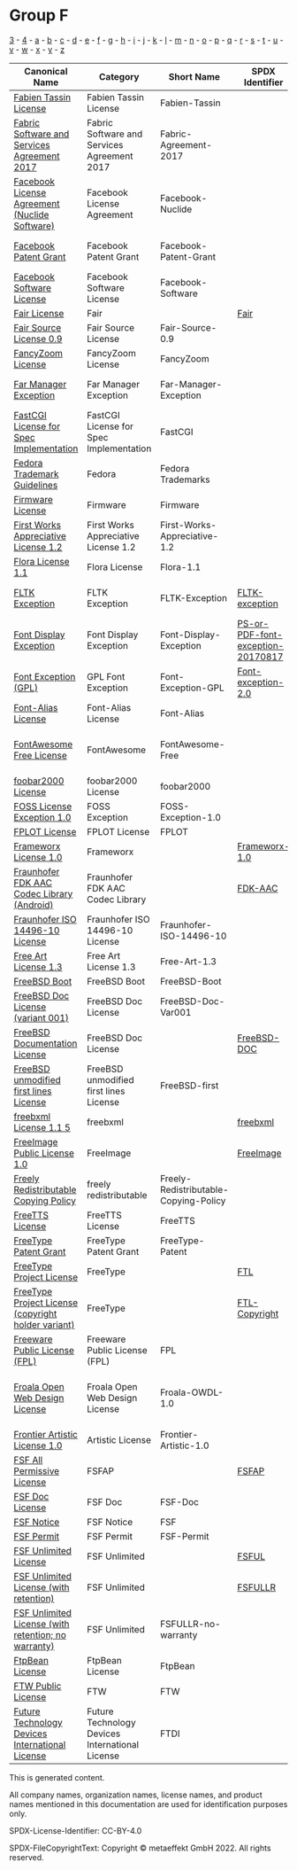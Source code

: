 # Group F

[3](../[3]/README.md) -
[4](../[4]/README.md) -
[a](../[a]/README.md) - 
[b](../[b]/README.md) - 
[c](../[c]/README.md) - 
[d](../[d]/README.md) - 
[e](../[e]/README.md) - 
[f](../[f]/README.md) - 
[g](../[g]/README.md) - 
[h](../[h]/README.md) - 
[i](../[i]/README.md) - 
[j](../[j]/README.md) - 
[k](../[k]/README.md) - 
[l](../[l]/README.md) - 
[m](../[m]/README.md) - 
[n](../[n]/README.md) - 
[o](../[o]/README.md) - 
[p](../[p]/README.md) - 
[q](../[q]/README.md) - 
[r](../[r]/README.md) - 
[s](../[s]/README.md) - 
[t](../[t]/README.md) - 
[u](../[u]/README.md) - 
[v](../[v]/README.md) - 
[w](../[w]/README.md) - 
[x](../[x]/README.md) - 
[y](../[y]/README.md) - 
[z](../[z]/README.md)

|Canonical Name|Category|Short Name|SPDX Identifier|OSI|ScanCode|Matched ScanCode|Type|
| --- | --- | --- | --- | --- | --- | --- | --- |
|[Fabien Tassin License]([fa]/Fabien-Tassin-License.yaml)|Fabien Tassin License|Fabien-Tassin| | | [fabien-tassin](https://github.com/nexB/scancode-toolkit/blob/develop/src/licensedcode/data/licenses/fabien-tassin.LICENSE) | [fabien-tassin](https://github.com/nexB/scancode-toolkit/blob/develop/src/licensedcode/data/licenses/fabien-tassin.LICENSE) |terms|
|[Fabric Software and Services Agreement 2017]([fa]/Fabric-Software-and-Services-Agreement-2017.yaml)|Fabric Software and Services Agreement 2017|Fabric-Agreement-2017| | | [fabric-agreement-2017](https://github.com/nexB/scancode-toolkit/blob/develop/src/licensedcode/data/licenses/fabric-agreement-2017.LICENSE) | [fabric-agreement-2017](https://github.com/nexB/scancode-toolkit/blob/develop/src/licensedcode/data/licenses/fabric-agreement-2017.LICENSE) |terms|
|[Facebook License Agreement (Nuclide Software)]([fa]/Facebook-License-Agreement-(Nuclide-Software).yaml)|Facebook License Agreement|Facebook-Nuclide| | | [facebook-nuclide](https://github.com/nexB/scancode-toolkit/blob/develop/src/licensedcode/data/licenses/facebook-nuclide.LICENSE) | [facebook-nuclide](https://github.com/nexB/scancode-toolkit/blob/develop/src/licensedcode/data/licenses/facebook-nuclide.LICENSE) |terms|
|[Facebook Patent Grant]([fa]/Facebook-Patent-Grant.yaml)|Facebook Patent Grant|Facebook-Patent-Grant| | | [facebook-patent-rights-2](https://github.com/nexB/scancode-toolkit/blob/develop/src/licensedcode/data/licenses/facebook-patent-rights-2.LICENSE) | [facebook-patent-rights-2](https://github.com/nexB/scancode-toolkit/blob/develop/src/licensedcode/data/licenses/facebook-patent-rights-2.LICENSE) |terms|
|[Facebook Software License]([fa]/Facebook-Software-License.yaml)|Facebook Software License|Facebook-Software| | | [facebook-software-license](https://github.com/nexB/scancode-toolkit/blob/develop/src/licensedcode/data/licenses/facebook-software-license.LICENSE) | [facebook-software-license](https://github.com/nexB/scancode-toolkit/blob/develop/src/licensedcode/data/licenses/facebook-software-license.LICENSE) |terms|
|[Fair License]([fa]/Fair-License.yaml)|Fair| |[Fair](https://spdx.org/licenses/Fair.html)| [Fair](https://opensource.org/licenses/Fair) | [fair](https://github.com/nexB/scancode-toolkit/blob/develop/src/licensedcode/data/licenses/fair.LICENSE) | [fair](https://github.com/nexB/scancode-toolkit/blob/develop/src/licensedcode/data/licenses/fair.LICENSE) |terms|
|[Fair Source License 0.9]([fa]/Fair-Source-License-0.9.yaml)|Fair Source License|Fair-Source-0.9| | | [fair-source-0.9](https://github.com/nexB/scancode-toolkit/blob/develop/src/licensedcode/data/licenses/fair-source-0.9.LICENSE) | [fair-source-0.9](https://github.com/nexB/scancode-toolkit/blob/develop/src/licensedcode/data/licenses/fair-source-0.9.LICENSE) |terms|
|[FancyZoom License]([fa]/FancyZoom-License.yaml)|FancyZoom License|FancyZoom| | | [fancyzoom](https://github.com/nexB/scancode-toolkit/blob/develop/src/licensedcode/data/licenses/fancyzoom.LICENSE) | [fancyzoom](https://github.com/nexB/scancode-toolkit/blob/develop/src/licensedcode/data/licenses/fancyzoom.LICENSE) |terms|
|[Far Manager Exception]([fa]/Far-Manager-Exception.yaml)|Far Manager Exception|Far-Manager-Exception| | | [far-manager-exception](https://github.com/nexB/scancode-toolkit/blob/develop/src/licensedcode/data/licenses/far-manager-exception.LICENSE) | [far-manager-exception](https://github.com/nexB/scancode-toolkit/blob/develop/src/licensedcode/data/licenses/far-manager-exception.LICENSE) |exception|
|[FastCGI License for Spec Implementation]([fa]/FastCGI-License-for-Spec-Implementation.yaml)|FastCGI License for Spec Implementation|FastCGI| | | [openmarket-fastcgi](https://github.com/nexB/scancode-toolkit/blob/develop/src/licensedcode/data/licenses/openmarket-fastcgi.LICENSE) | [openmarket-fastcgi](https://github.com/nexB/scancode-toolkit/blob/develop/src/licensedcode/data/licenses/openmarket-fastcgi.LICENSE) |terms|
|[Fedora Trademark Guidelines]([fe]/Fedora-Trademark-Guidelines.yaml)|Fedora|Fedora Trademarks| | | | |terms|
|[Firmware License]([fi]/Firmware-License.yaml)|Firmware|Firmware| | | | [intel-bcl](https://github.com/nexB/scancode-toolkit/blob/develop/src/licensedcode/data/licenses/intel-bcl.LICENSE) |terms|
|[First Works Appreciative License 1.2]([fi]/First-Works-Appreciative-License-1.2.yaml)|First Works Appreciative License 1.2|First-Works-Appreciative-1.2| | | [first-works-appreciative-1.2](https://github.com/nexB/scancode-toolkit/blob/develop/src/licensedcode/data/licenses/first-works-appreciative-1.2.LICENSE) | [first-works-appreciative-1.2](https://github.com/nexB/scancode-toolkit/blob/develop/src/licensedcode/data/licenses/first-works-appreciative-1.2.LICENSE) |terms|
|[Flora License 1.1]([fl]/Flora-License-1.1.yaml)|Flora License|Flora-1.1| | | [flora-1.1](https://github.com/nexB/scancode-toolkit/blob/develop/src/licensedcode/data/licenses/flora-1.1.LICENSE) | |terms|
|[FLTK Exception]([fl]/FLTK-Exception.yaml)|FLTK Exception|FLTK-Exception|[FLTK-exception](https://spdx.org/licenses/FLTK-exception.html)| | [lgpl-2.0-fltk](https://github.com/nexB/scancode-toolkit/blob/develop/src/licensedcode/data/licenses/lgpl-2.0-fltk.LICENSE) | [fltk-exception-lgpl-2.0](https://github.com/nexB/scancode-toolkit/blob/develop/src/licensedcode/data/licenses/fltk-exception-lgpl-2.0.LICENSE) |exception|
|[Font Display Exception]([fo]/Font-Display-Exception.yaml)|Font Display Exception|Font-Display-Exception|[PS-or-PDF-font-exception-20170817](https://spdx.org/licenses/PS-or-PDF-font-exception-20170817.html)| | [ps-or-pdf-font-exception-20170817](https://github.com/nexB/scancode-toolkit/blob/develop/src/licensedcode/data/licenses/ps-or-pdf-font-exception-20170817.LICENSE) | [ps-or-pdf-font-exception-20170817](https://github.com/nexB/scancode-toolkit/blob/develop/src/licensedcode/data/licenses/ps-or-pdf-font-exception-20170817.LICENSE) |exception|
|[Font Exception (GPL)]([fo]/Font-Exception-(GPL).yaml)|GPL Font Exception|Font-Exception-GPL|[Font-exception-2.0](https://spdx.org/licenses/Font-exception-2.0.html)| | [font-exception-gpl](https://github.com/nexB/scancode-toolkit/blob/develop/src/licensedcode/data/licenses/font-exception-gpl.LICENSE) | [font-exception-gpl](https://github.com/nexB/scancode-toolkit/blob/develop/src/licensedcode/data/licenses/font-exception-gpl.LICENSE) |exception|
|[Font-Alias License]([fo]/Font-Alias-License.yaml)|Font-Alias License|Font-Alias| | | [font-alias](https://github.com/nexB/scancode-toolkit/blob/develop/src/licensedcode/data/licenses/font-alias.LICENSE) | |terms|
|[FontAwesome Free License]([fo]/FontAwesome-Free-License.yaml)|FontAwesome|FontAwesome-Free| | | | [cc-by-4.0](https://github.com/nexB/scancode-toolkit/blob/develop/src/licensedcode/data/licenses/cc-by-4.0.LICENSE), [gpl-1.0-plus](https://github.com/nexB/scancode-toolkit/blob/develop/src/licensedcode/data/licenses/gpl-1.0-plus.LICENSE), [mit](https://github.com/nexB/scancode-toolkit/blob/develop/src/licensedcode/data/licenses/mit.LICENSE), [ofl-1.1](https://github.com/nexB/scancode-toolkit/blob/develop/src/licensedcode/data/licenses/ofl-1.1.LICENSE) |terms|
|[foobar2000 License]([fo]/foobar2000-License.yaml)|foobar2000 License|foobar2000| | | [foobar2000](https://github.com/nexB/scancode-toolkit/blob/develop/src/licensedcode/data/licenses/foobar2000.LICENSE) | [foobar2000](https://github.com/nexB/scancode-toolkit/blob/develop/src/licensedcode/data/licenses/foobar2000.LICENSE) |terms|
|[FOSS License Exception 1.0]([fo]/FOSS-License-Exception-1.0.yaml)|FOSS Exception|FOSS-Exception-1.0| | | | |exception|
|[FPLOT License]([fp]/FPLOT-License.yaml)|FPLOT License|FPLOT| | | [fplot](https://github.com/nexB/scancode-toolkit/blob/develop/src/licensedcode/data/licenses/fplot.LICENSE) | [fplot](https://github.com/nexB/scancode-toolkit/blob/develop/src/licensedcode/data/licenses/fplot.LICENSE) |terms|
|[Frameworx License 1.0]([fr]/Frameworx-License-1.0.yaml)|Frameworx| |[Frameworx-1.0](https://spdx.org/licenses/Frameworx-1.0.html)| [Frameworx-1.0](https://opensource.org/licenses/Frameworx-1.0) | [frameworx-1.0](https://github.com/nexB/scancode-toolkit/blob/develop/src/licensedcode/data/licenses/frameworx-1.0.LICENSE) | [frameworx-1.0](https://github.com/nexB/scancode-toolkit/blob/develop/src/licensedcode/data/licenses/frameworx-1.0.LICENSE) |terms|
|[Fraunhofer FDK AAC Codec Library (Android)]([fr]/Fraunhofer-FDK-AAC-Codec-Library-(Android).yaml)|Fraunhofer FDK AAC Codec Library| |[FDK-AAC](https://spdx.org/licenses/FDK-AAC.html)| | [fraunhofer-fdk-aac-codec](https://github.com/nexB/scancode-toolkit/blob/develop/src/licensedcode/data/licenses/fraunhofer-fdk-aac-codec.LICENSE) | [fraunhofer-fdk-aac-codec](https://github.com/nexB/scancode-toolkit/blob/develop/src/licensedcode/data/licenses/fraunhofer-fdk-aac-codec.LICENSE) |terms|
|[Fraunhofer ISO 14496-10 License]([fr]/Fraunhofer-ISO-14496-10-License.yaml)|Fraunhofer ISO 14496-10 License|Fraunhofer-ISO-14496-10| | | [fraunhofer-iso-14496-10](https://github.com/nexB/scancode-toolkit/blob/develop/src/licensedcode/data/licenses/fraunhofer-iso-14496-10.LICENSE) | [fraunhofer-iso-14496-10](https://github.com/nexB/scancode-toolkit/blob/develop/src/licensedcode/data/licenses/fraunhofer-iso-14496-10.LICENSE) |terms|
|[Free Art License 1.3]([fr]/Free-Art-License-1.3.yaml)|Free Art License 1.3|Free-Art-1.3| | | [free-art-1.3](https://github.com/nexB/scancode-toolkit/blob/develop/src/licensedcode/data/licenses/free-art-1.3.LICENSE) | [free-art-1.3](https://github.com/nexB/scancode-toolkit/blob/develop/src/licensedcode/data/licenses/free-art-1.3.LICENSE) |terms|
|[FreeBSD Boot]([fr]/FreeBSD-Boot.yaml)|FreeBSD Boot|FreeBSD-Boot| | | [freebsd-boot](https://github.com/nexB/scancode-toolkit/blob/develop/src/licensedcode/data/licenses/freebsd-boot.LICENSE) | [freebsd-boot](https://github.com/nexB/scancode-toolkit/blob/develop/src/licensedcode/data/licenses/freebsd-boot.LICENSE) |terms|
|[FreeBSD Doc License (variant 001)]([fr]/FreeBSD-Doc-License-(variant-001).yaml)|FreeBSD Doc License|FreeBSD-Doc-Var001| | | [freebsd-doc](https://github.com/nexB/scancode-toolkit/blob/develop/src/licensedcode/data/licenses/freebsd-doc.LICENSE) | [freebsd-doc](https://github.com/nexB/scancode-toolkit/blob/develop/src/licensedcode/data/licenses/freebsd-doc.LICENSE) |terms|
|[FreeBSD Documentation License]([fr]/FreeBSD-Documentation-License.yaml)|FreeBSD Doc License| |[FreeBSD-DOC](https://spdx.org/licenses/FreeBSD-DOC.html)| | | |terms|
|[FreeBSD unmodified first lines License]([fr]/FreeBSD-unmodified-first-lines-License.yaml)|FreeBSD unmodified first lines License|FreeBSD-first| | | [freebsd-first](https://github.com/nexB/scancode-toolkit/blob/develop/src/licensedcode/data/licenses/freebsd-first.LICENSE) | [freebsd-first](https://github.com/nexB/scancode-toolkit/blob/develop/src/licensedcode/data/licenses/freebsd-first.LICENSE) |terms|
|[freebxml License 1.1 5]([fr]/freebxml-License-1.1-5.yaml)|freebxml| |[freebxml](https://spdx.org/licenses/freebxml.html)| | | [apache-1.1](https://github.com/nexB/scancode-toolkit/blob/develop/src/licensedcode/data/licenses/apache-1.1.LICENSE), [apache-2.0](https://github.com/nexB/scancode-toolkit/blob/develop/src/licensedcode/data/licenses/apache-2.0.LICENSE) |terms|
|[FreeImage Public License 1.0]([fr]/FreeImage-Public-License-1.0.yaml)|FreeImage| |[FreeImage](https://spdx.org/licenses/FreeImage.html)| | [freeimage-1.0](https://github.com/nexB/scancode-toolkit/blob/develop/src/licensedcode/data/licenses/freeimage-1.0.LICENSE) | [freeimage-1.0](https://github.com/nexB/scancode-toolkit/blob/develop/src/licensedcode/data/licenses/freeimage-1.0.LICENSE) |terms|
|[Freely Redistributable Copying Policy]([fr]/Freely-Redistributable-Copying-Policy.yaml)|freely redistributable|Freely-Redistributable-Copying-Policy| | | | |terms|
|[FreeTTS License]([fr]/FreeTTS-License.yaml)|FreeTTS License|FreeTTS| | | [freetts](https://github.com/nexB/scancode-toolkit/blob/develop/src/licensedcode/data/licenses/freetts.LICENSE) | [freetts](https://github.com/nexB/scancode-toolkit/blob/develop/src/licensedcode/data/licenses/freetts.LICENSE) |terms|
|[FreeType Patent Grant]([fr]/FreeType-Patent-Grant.yaml)|FreeType Patent Grant|FreeType-Patent| | | [freetype-patent](https://github.com/nexB/scancode-toolkit/blob/develop/src/licensedcode/data/licenses/freetype-patent.LICENSE) | [freetype-patent](https://github.com/nexB/scancode-toolkit/blob/develop/src/licensedcode/data/licenses/freetype-patent.LICENSE) |terms|
|[FreeType Project License]([fr]/FreeType-Project-License.yaml)|FreeType| |[FTL](https://spdx.org/licenses/FTL.html)| | [freetype](https://github.com/nexB/scancode-toolkit/blob/develop/src/licensedcode/data/licenses/freetype.LICENSE) | [freetype](https://github.com/nexB/scancode-toolkit/blob/develop/src/licensedcode/data/licenses/freetype.LICENSE) |terms|
|[FreeType Project License (copyright holder variant)]([fr]/FreeType-Project-License-(copyright-holder-variant).yaml)|FreeType| |[FTL-Copyright](https://spdx.org/licenses/FTL-Copyright.html)| | | |terms|
|[Freeware Public License (FPL)]([fr]/Freeware-Public-License-(FPL).yaml)|Freeware Public License (FPL)|FPL| | | [fpl](https://github.com/nexB/scancode-toolkit/blob/develop/src/licensedcode/data/licenses/fpl.LICENSE) | [fpl](https://github.com/nexB/scancode-toolkit/blob/develop/src/licensedcode/data/licenses/fpl.LICENSE) |terms|
|[Froala Open Web Design License]([fr]/Froala-Open-Web-Design-License.yaml)|Froala Open Web Design License|Froala-OWDL-1.0| | | [froala-owdl-1.0](https://github.com/nexB/scancode-toolkit/blob/develop/src/licensedcode/data/licenses/froala-owdl-1.0.LICENSE) | [bsd-simplified](https://github.com/nexB/scancode-toolkit/blob/develop/src/licensedcode/data/licenses/bsd-simplified.LICENSE), [proprietary-license](https://github.com/nexB/scancode-toolkit/blob/develop/src/licensedcode/data/licenses/proprietary-license.LICENSE), [unknown](https://github.com/nexB/scancode-toolkit/blob/develop/src/licensedcode/data/licenses/unknown.LICENSE) |terms|
|[Frontier Artistic License 1.0]([fr]/Frontier-Artistic-License-1.0.yaml)|Artistic License|Frontier-Artistic-1.0| | | [frontier-1.0](https://github.com/nexB/scancode-toolkit/blob/develop/src/licensedcode/data/licenses/frontier-1.0.LICENSE) | [frontier-1.0](https://github.com/nexB/scancode-toolkit/blob/develop/src/licensedcode/data/licenses/frontier-1.0.LICENSE) |terms|
|[FSF All Permissive License]([fs]/FSF-All-Permissive-License.yaml)|FSFAP| |[FSFAP](https://spdx.org/licenses/FSFAP.html)| | [fsf-ap](https://github.com/nexB/scancode-toolkit/blob/develop/src/licensedcode/data/licenses/fsf-ap.LICENSE) | [fsf-ap](https://github.com/nexB/scancode-toolkit/blob/develop/src/licensedcode/data/licenses/fsf-ap.LICENSE) |terms|
|[FSF Doc License]([fs]/FSF-Doc-License.yaml)|FSF Doc|FSF-Doc| | | | [latex2e](https://github.com/nexB/scancode-toolkit/blob/develop/src/licensedcode/data/licenses/latex2e.LICENSE) |terms|
|[FSF Notice]([fs]/FSF-Notice.yaml)|FSF Notice|FSF| | | [fsf-notice](https://github.com/nexB/scancode-toolkit/blob/develop/src/licensedcode/data/licenses/fsf-notice.LICENSE) | |terms|
|[FSF Permit]([fs]/FSF-Permit.yaml)|FSF Permit|FSF-Permit| | | | [wtfpl-1.0](https://github.com/nexB/scancode-toolkit/blob/develop/src/licensedcode/data/licenses/wtfpl-1.0.LICENSE) |terms|
|[FSF Unlimited License]([fs]/FSF-Unlimited-License.yaml)|FSF Unlimited| |[FSFUL](https://spdx.org/licenses/FSFUL.html)| | [fsf-free](https://github.com/nexB/scancode-toolkit/blob/develop/src/licensedcode/data/licenses/fsf-free.LICENSE) | [fsf-free](https://github.com/nexB/scancode-toolkit/blob/develop/src/licensedcode/data/licenses/fsf-free.LICENSE) |terms|
|[FSF Unlimited License (with retention)]([fs]/FSF-Unlimited-License-(with-retention).yaml)|FSF Unlimited| |[FSFULLR](https://spdx.org/licenses/FSFULLR.html)| | [fsf-unlimited](https://github.com/nexB/scancode-toolkit/blob/develop/src/licensedcode/data/licenses/fsf-unlimited.LICENSE) | [fsf-unlimited](https://github.com/nexB/scancode-toolkit/blob/develop/src/licensedcode/data/licenses/fsf-unlimited.LICENSE) |terms|
|[FSF Unlimited License (with retention; no warranty)]([fs]/FSF-Unlimited-License-(with-retention;no-warranty).yaml)|FSF Unlimited|FSFULLR-no-warranty| | | | [fsf-unlimited](https://github.com/nexB/scancode-toolkit/blob/develop/src/licensedcode/data/licenses/fsf-unlimited.LICENSE) |terms|
|[FtpBean License]([ft]/FtpBean-License.yaml)|FtpBean License|FtpBean| | | [ftpbean](https://github.com/nexB/scancode-toolkit/blob/develop/src/licensedcode/data/licenses/ftpbean.LICENSE) | [ftpbean](https://github.com/nexB/scancode-toolkit/blob/develop/src/licensedcode/data/licenses/ftpbean.LICENSE) |terms|
|[FTW Public License]([ft]/FTW-Public-License.yaml)|FTW|FTW| | | | |terms|
|[Future Technology Devices International License]([fu]/Future-Technology-Devices-International-License.yaml)|Future Technology Devices International License|FTDI| | | [ftdi](https://github.com/nexB/scancode-toolkit/blob/develop/src/licensedcode/data/licenses/ftdi.LICENSE) | [ftdi](https://github.com/nexB/scancode-toolkit/blob/develop/src/licensedcode/data/licenses/ftdi.LICENSE) |terms|

This is generated content.

All company names, organization names, license names, and product names mentioned in this documentation are used for identification purposes only.

SPDX-License-Identifier: CC-BY-4.0

SPDX-FileCopyrightText: Copyright © metaeffekt GmbH 2022. All rights reserved.
